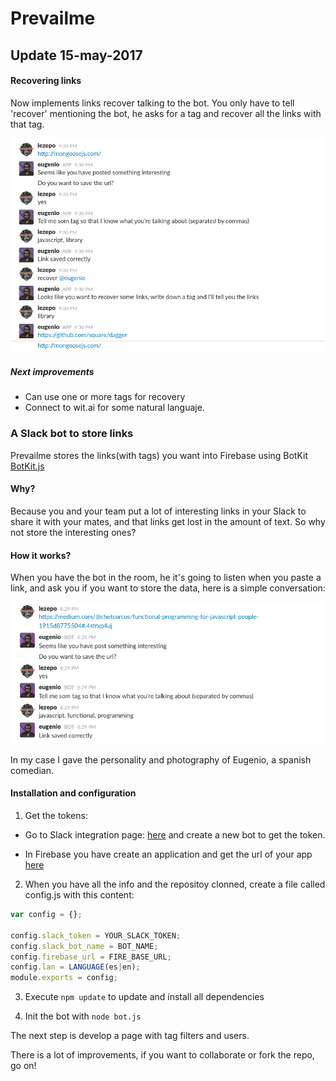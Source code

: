 # Prevailme

## Update 15-may-2017

#### Recovering links

Now implements links recover talking to the bot.
You only have to tell 'recover' mentioning the bot, he asks for a tag and recover all the links with that tag.


<img src="https://github.com/chuchivic/prevailme/blob/master/recover.png" alt="Prevailme example"/>


##### Next improvements
- Can use one or more tags for recovery
- Connect to wit.ai for some natural languaje.


### A Slack bot to store links

Prevailme stores the links(with tags) you want into Firebase using BotKit [BotKit.js](https://github.com/howdyai/botkit)

#### Why?

Because you and your team put a lot of interesting links in your Slack to share it with your mates, and that links get lost in the amount of text.
So why not store the interesting ones?

#### How it works?

When you have the bot in the room, he it's going to listen when you paste a link, and ask you if you want to store the data, here is a simple conversation:

<img src="https://github.com/chuchivic/prevailme/blob/master/example.png" alt="Prevailme example"/>


In my case I gave the personality and photography of Eugenio, a spanish comedian.

#### Installation and configuration

1. Get the tokens:

  * Go to Slack integration page: [here](https://my.slack.com/services/new/bot) and create a new bot to get the token.

 * In Firebase you have create an application and get the url of your app [here](https://www.firebase.com/)

2. When you have all the info and the repositoy clonned, create a file called config.js with this content:


```javascript
var config = {};

config.slack_token = YOUR_SLACK_TOKEN;
config.slack_bot_name = BOT_NAME;
config.firebase_url = FIRE_BASE_URL;
config.lan = LANGUAGE(es|en);
module.exports = config;
```

3. Execute `npm update` to update and install all dependencies

4. Init the bot with `node bot.js`


The next step is develop a page with tag filters and users.

There is a lot of improvements, if you want to collaborate or fork the repo, go on!
